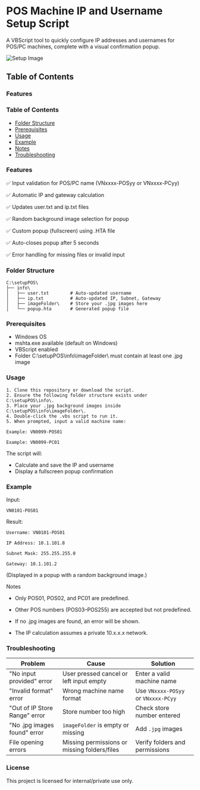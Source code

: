 # POS Machine IP and Username Setup Script

A VBScript tool to quickly configure IP addresses and usernames for POS/PC machines, complete with a visual confirmation popup.

![Setup Image]([https://raw.githubusercontent.com/your-username/your-repository-name/main/GS25VN_automation_setup/updateIPPOS/setupIP.exe%20Properties%204_28_2025%204_37_56%20PM.png](https://github.com/BHK0407/GS25VN_automation_setup/blob/main/updateIPPOS/setupIP.exe%20Properties%204_28_2025%204_37_56%20PM.png))


## Table of Contents

### Features

### Table of Contents

- [Folder Structure](#folder-structure)
- [Prerequisites](#prerequisites)
- [Usage](#usage)
- [Example](#example)
- [Notes](#notes)
- [Troubleshooting](#troubleshooting)

### Features

✅ Input validation for POS/PC name (VNxxxx-POSyy or VNxxxx-PCyy)

✅ Automatic IP and gateway calculation

✅ Updates user.txt and ip.txt files

✅ Random background image selection for popup

✅ Custom popup (fullscreen) using .HTA file

✅ Auto-closes popup after 5 seconds

✅ Error handling for missing files or invalid input

### Folder Structure

    C:\setupPOS\
    ├── info\
    │   ├── user.txt        # Auto-updated username
    │   ├── ip.txt          # Auto-updated IP, Subnet, Gateway
    │   ├── imageFolder\    # Store your .jpg images here
    │   └── popup.hta       # Generated popup file

### Prerequisites

- Windows OS
- mshta.exe available (default on Windows)
- VBScript enabled
- Folder C:\setupPOS\info\imageFolder\ must contain at least one .jpg image

### Usage
    1. Clone this repository or download the script.
    2. Ensure the following folder structure exists under C:\setupPOS\info\.
    3. Place your .jpg background images inside C:\setupPOS\info\imageFolder\.
    4. Double-click the .vbs script to run it.
    5. When prompted, input a valid machine name:

    Example: VN0099-POS01

    Example: VN0099-PC01

The script will:

- Calculate and save the IP and username
- Display a fullscreen popup confirmation

### Example

Input:

    VN0101-POS01

Result:

    Username: VN0101-POS01

    IP Address: 10.1.101.8

    Subnet Mask: 255.255.255.0

    Gateway: 10.1.101.2

(Displayed in a popup with a random background image.)

Notes

- Only POS01, POS02, and PC01 are predefined.

- Other POS numbers (POS03–POS255) are accepted but not predefined.

- If no .jpg images are found, an error will be shown.

- The IP calculation assumes a private 10.x.x.x network.

### Troubleshooting

| Problem                    | Cause                                  | Solution                          |
|-----------------------------|---------------------------------------|-----------------------------------|
| "No input provided" error   | User pressed cancel or left input empty | Enter a valid machine name        |
| "Invalid format" error      | Wrong machine name format             | Use `VNxxxx-POSyy` or `VNxxxx-PCyy` |
| "Out of IP Store Range" error | Store number too high                | Check store number entered        |
| "No .jpg images found" error | `imageFolder` is empty or missing     | Add `.jpg` images                 |
| File opening errors         | Missing permissions or missing folders/files | Verify folders and permissions |


### License

This project is licensed for internal/private use only.

